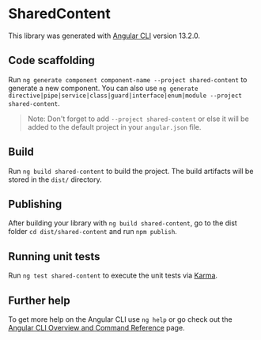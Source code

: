 # SharedContent

This library was generated with [Angular CLI](https://github.com/angular/angular-cli) version 13.2.0.

## Code scaffolding

Run `ng generate component component-name --project shared-content` to generate a new component. You can also use `ng generate directive|pipe|service|class|guard|interface|enum|module --project shared-content`.
> Note: Don't forget to add `--project shared-content` or else it will be added to the default project in your `angular.json` file. 

## Build

Run `ng build shared-content` to build the project. The build artifacts will be stored in the `dist/` directory.

## Publishing

After building your library with `ng build shared-content`, go to the dist folder `cd dist/shared-content` and run `npm publish`.

## Running unit tests

Run `ng test shared-content` to execute the unit tests via [Karma](https://karma-runner.github.io).

## Further help

To get more help on the Angular CLI use `ng help` or go check out the [Angular CLI Overview and Command Reference](https://angular.io/cli) page.
